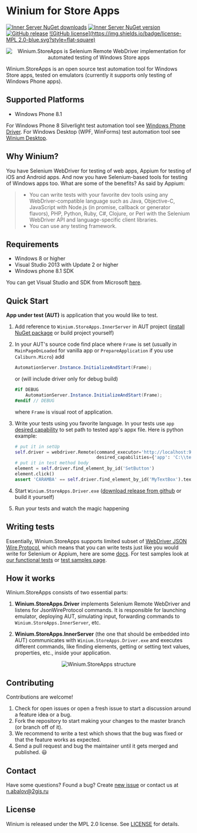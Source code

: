# Winium for Store Apps
[![Inner Server NuGet downloads](https://img.shields.io/nuget/dt/Winium.StoreApps.InnerServer.svg?style=flat-square)](https://www.nuget.org/packages/Winium.StoreApps.InnerServer/)
[![Inner Server NuGet version](https://img.shields.io/nuget/v/Winium.StoreApps.InnerServer.svg?style=flat-square)](https://www.nuget.org/packages/Winium.StoreApps.InnerServer/)
[![GitHub release](https://img.shields.io/github/release/2gis/Winium.StoreApps.svg?style=flat-square)](https://github.com/2gis/Winium.StoreApps/releases/)
[![GitHub license](https://img.shields.io/badge/license-MPL 2.0-blue.svg?style=flat-square)](LICENSE)

<p align="center">
<img src="https://raw.githubusercontent.com/2gis/Winium.StoreApps/assets/winium.png" alt="Winium.StoreApps is Selenium Remote WebDriver implementation for automated testing of Windows Store apps">
</p>

Winium.StoreApps is an open source test automation tool for Windows Store apps, tested on emulators (currently it supports only testing of Windows Phone apps).

## Supported Platforms
- Windows Phone 8.1

For Windows Phone 8 Silverlight test automation tool see [Windows Phone Driver](https://github.com/2gis/winphonedriver).
For Windows Desktop (WPF, WinForms) test automation tool see [Winium Desktop](https://github.com/2gis/cruciatus).

## Why Winium?
You have Selenium WebDriver for testing of web apps, Appium for testing of iOS and Android apps. And now you have Selenium-based tools for testing of Windows apps too. What are some of the benefits? As said by Appium:
> - You can write tests with your favorite dev tools using any WebDriver-compatible language such as Java, Objective-C, JavaScript with Node.js (in promise, callback or generator flavors), PHP, Python, Ruby, C#, Clojure, or Perl with the Selenium WebDriver API and language-specific client libraries.
> - You can use any testing framework.

## Requirements
* Windows 8 or higher
* Visual Studio 2013 with Update 2 or higher
* Windows phone 8.1 SDK

You can get Visual Studio and SDK from Microsoft [here](https://dev.windows.com/en-us/develop/download-phone-sdk).

## Quick Start
**App under test (AUT)** is application that you would like to test.

1. Add reference to `Winium.StoreApps.InnerServer` in AUT project ([install NuGet package](https://www.nuget.org/packages/Winium.StoreApps.InnerServer/) or build project yourself)

2. In your AUT's source code find place where `Frame` is set (usually in `MainPageOnLoaded` for vanilla app or `PrepareApplication` if you use `Caliburn.Micro`)  add

	```cs
	AutomationServer.Instance.InitializeAndStart(Frame);
	```

	or (will include driver only for debug build)

	```cs
	#if DEBUG
		AutomationServer.Instance.InitializeAndStart(Frame);
	#endif // DEBUG
	```

	where `Frame` is visual root of application.

3. Write your tests using you favorite language. In your tests use `app` [desired capability](https://github.com/2gis/Winium.StoreApps/wiki/Capabilities) to set path to tested app's appx file. Here is python example:
	```python
	# put it in setUp
	self.driver = webdriver.Remote(command_executor='http://localhost:9999',
	                               desired_capabilities={'app': 'C:\\testApp.appx'})
	# put it in test method body
	element = self.driver.find_element_by_id('SetButton')
	element.click()
	assert 'CARAMBA' == self.driver.find_element_by_id('MyTextBox').text
	```

4. Start `Winium.StoreApps.Driver.exe` ([download release from github](https://github.com/2gis/Winium.StoreApps/releases) or build it yourself)

5. Run your tests and watch the magic happening

## Writing tests
Essentially, Winium.StoreApps supports limited subset of [WebDriver JSON Wire Protocol](https://code.google.com/p/selenium/wiki/JsonWireProtocol), which means that you can write tests just like you would write for Selenium or Appium, here are some [docs](http://docs.seleniumhq.org/docs/03_webdriver.jsp).
For test samples look at [our functional tests](Winium/TestApp.Test/py-functional) or [test samples page](https://github.com/2gis/Winium.StoreApps/wiki/Test-Samples).


## How it works
Winium.StoreApps consists of two essential parts:

1. **Winium.StoreApps.Driver** implements Selenium Remote WebDriver and listens for JsonWireProtocol commands. It is responsible for launching emulator, deploying AUT, simulating input, forwarding commands to `Winium.StoreApps.InnerServer`, etc.

2. **Winium.StoreApps.InnerServer** (the one that should be embedded into AUT) communicates with `Winium.StoreApps.Driver.exe` and executes different commands, like finding elements, getting or setting text values, properties, etc., inside your application.

<p align="center">
<img src="https://raw.githubusercontent.com/2gis/Winium.StoreApps/assets/winium-storeapps-struct.png" alt="Winium.StoreApps structure">
</p>

## Contributing

Contributions are welcome!

1. Check for open issues or open a fresh issue to start a discussion around a feature idea or a bug.
2. Fork the repository to start making your changes to the master branch (or branch off of it).
3. We recommend to write a test which shows that the bug was fixed or that the feature works as expected.
4. Send a pull request and bug the maintainer until it gets merged and published. :smiley:

## Contact

Have some questions? Found a bug? Create [new issue](https://github.com/2gis/Winium.StoreApps/issues/new) or contact us at n.abalov@2gis.ru

## License

Winium is released under the MPL 2.0 license. See [LICENSE](LICENSE) for details.
